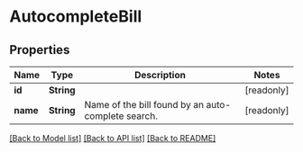 # AutocompleteBill

## Properties

Name | Type | Description | Notes
------------ | ------------- | ------------- | -------------
**id** | **String** |  | [readonly]
**name** | **String** | Name of the bill found by an auto-complete search. | [readonly]

[[Back to Model list]](../README.md#documentation-for-models) [[Back to API list]](../README.md#documentation-for-api-endpoints) [[Back to README]](../README.md)


